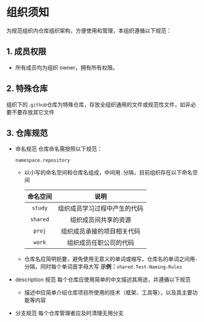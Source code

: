 # 组织须知

为规范组织内仓库组织架构，方便使用和管理，本组织遵循以下规范：

## 1. 成员权限

- 所有成员均为组织 owner，拥有所有权限。

## 2. 特殊仓库

组织下的`.github`仓库为特殊仓库，存放全组织通用的文件或规范性文件，如非必要不要存放其它文件

## 3. 仓库规范

- 命名规范
  仓库命名需按照以下规范：

  ```xxx
  namespace.repository
  ```

  - 以小写的命名空间和仓库名组成，中间用`.`分隔，目前组织存在以下命名空间

    | 命名空间 |             说明             |
    | :------: | :--------------------------: |
    | `study`  | 组织成员学习过程中产生的代码 |
    | `shared` |     组织成员间共享的资源     |
    |  `proj`  |  组织成员承接的项目相关代码  |
    |  `work`  |    组织成员任职公司的代码    |

  - 仓库名应简明扼要，避免使用无意义的单词或缩写，仓库名的单词之间用`-`分隔，同时每个单词首字母大写
    **示例：**`shared.Test-Naming-Rules`

- description 规范
  每个仓库应使用简单的中文描述其用途，并遵循以下规范
  - 描述中应简单介绍仓库项目所使用的技术（框架、工具等），以及其主要功能等内容
- 分支规范
  每个仓库管理者应及时清理无用分支
